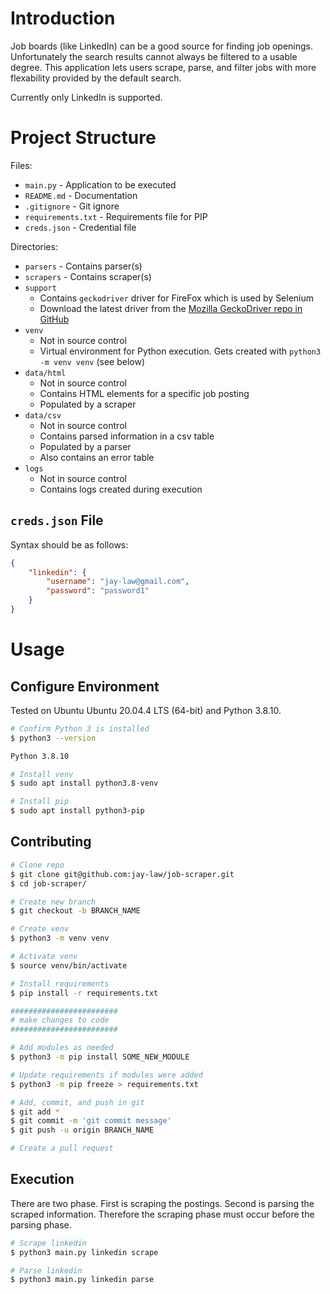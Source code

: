 # Introduction

Job boards (like LinkedIn) can be a good source for finding job openings.  Unfortunately the search results cannot always be filtered to a usable degree.  This application lets users scrape, parse, and filter jobs with more flexability provided by the default search.

Currently only LinkedIn is supported.

# Project Structure

Files:
- `main.py` - Application to be executed
- `README.md` - Documentation
- `.gitignore` - Git ignore
- `requirements.txt` - Requirements file for PIP 
- `creds.json` - Credential file 

Directories:
- `parsers` - Contains parser(s)
- `scrapers` - Contains scraper(s)
- `support` 
    - Contains `geckodriver` driver for FireFox which is used by Selenium
    - Download the latest driver from the [Mozilla GeckoDriver repo in GitHub](https://github.com/mozilla/geckodriver)
- `venv` 
    - Not in source control
    - Virtual environment for Python execution.  Gets created with `python3 -m venv venv` (see below)
- `data/html` 
    - Not in source control
    - Contains HTML elements for a specific job posting
    - Populated by a scraper
- `data/csv` 
    - Not in source control
    - Contains parsed information in a csv table
    - Populated by a parser
    - Also contains an error table
- `logs` 
    - Not in source control
    - Contains logs created during execution

## `creds.json` File

Syntax should be as follows:

```json
{
    "linkedin": {
        "username": "jay-law@gmail.com",
        "password": "password1"
    }
}
```

# Usage

## Configure Environment

Tested on Ubuntu Ubuntu 20.04.4 LTS (64-bit) and Python 3.8.10.

```bash
# Confirm Python 3 is installed
$ python3 --version

Python 3.8.10

# Install venv
$ sudo apt install python3.8-venv

# Install pip
$ sudo apt install python3-pip
```

## Contributing

```bash
# Clone repo
$ git clone git@github.com:jay-law/job-scraper.git
$ cd job-scraper/

# Create new branch
$ git checkout -b BRANCH_NAME

# Create venv
$ python3 -m venv venv

# Activate venv
$ source venv/bin/activate

# Install requirements
$ pip install -r requirements.txt

########################
# make changes to code
########################

# Add modules as needed
$ python3 -m pip install SOME_NEW_MODULE

# Update requirements if modules were added
$ python3 -m pip freeze > requirements.txt

# Add, commit, and push in git
$ git add *
$ git commit -m 'git commit message'
$ git push -u origin BRANCH_NAME

# Create a pull request
```

## Execution

There are two phase.  First is scraping the postings.  Second is parsing the scraped information.  Therefore the scraping phase must occur before the parsing phase.

```bash
# Scrape linkedin
$ python3 main.py linkedin scrape

# Parse linkedin
$ python3 main.py linkedin parse
```

